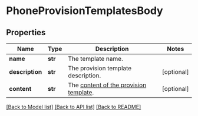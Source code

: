 # PhoneProvisionTemplatesBody

## Properties
Name | Type | Description | Notes
------------ | ------------- | ------------- | -------------
**name** | **str** | The template name. | 
**description** | **str** | The provision template description. | [optional] 
**content** | **str** | The [content of the provision template](https://support.zoom.us/hc/en-us/articles/360035817952#h_6ef0cbf5-8d10-4237-91f0-e70f7b73a590). | [optional] 

[[Back to Model list]](../README.md#documentation-for-models) [[Back to API list]](../README.md#documentation-for-api-endpoints) [[Back to README]](../README.md)

